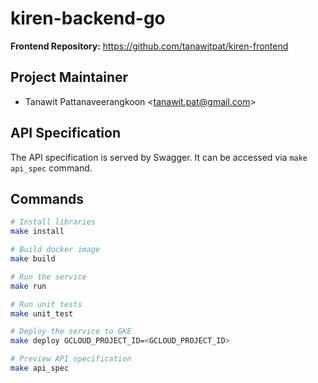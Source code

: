 # kiren-backend-go

**Frontend Repository:** <https://github.com/tanawitpat/kiren-frontend>

## Project Maintainer

- Tanawit Pattanaveerangkoon <<tanawit.pat@gmail.com>>

## API Specification

The API specification is served by Swagger. It can be accessed via `make api_spec` command.

## Commands

```bash
# Install libraries
make install

# Build docker image
make build

# Run the service
make run

# Run unit tests
make unit_test

# Deploy the service to GKE
make deploy GCLOUD_PROJECT_ID=<GCLOUD_PROJECT_ID>

# Preview API specification
make api_spec
```

